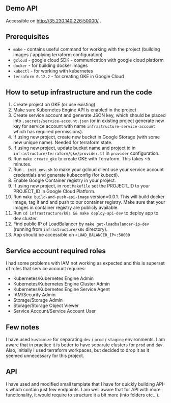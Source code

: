 
## Demo API
Accessible on http://35.230.140.226:50000/ .

## Prerequisites
- `make` - contains useful command for working with the project (building images / applying terraform configuration)
- `gcloud` - google cloud SDK - communication with google cloud platform
- `docker` - for building docker images
- `kubectl` - for working with kubernetes
- `terraform 0.12.2` - for creating GKE in Google Cloud

## How to setup infrastructure and run the code
1. Create project on GKE (or use existing)
2. Make sure Kubernetes Engine API is enabled in the project
3. Create service account and generate JSON key, which should be placed into `.secrets/service-account.json` (or in existing project generate new key for service account with name `infrastructure-service-account` which has required permissions).
4. If using new project, create new bucket in Google Storage (with some new unique name). Needed for terraform state.
5. If using new project, update bucket name and project id in `infrastructure/terraform/gke/provider.tf` in `provider` configuration.
6. Run `make create_gke` to create GKE with Terraform. This takes ~5 minutes.
7. Run `. init_env.sh` to make your gcloud client use your service account credentials and generate kubeconfig (for kubectl).
8. Enable Google Container registry in your project.
9. If using new project, in root `Makefile` set the PROJECT_ID to your PROJECT_ID in Google Cloud Platform.
10. Run `make build-and-push-api-image` version=0.0.1. This will build docker image, tag it and and push to our container registry. Make sure that your images in container registry are publicly available.
12. Run `cd infrastructure/k8s && make deploy-api-dev` to deploy app to dev cluster.
13. Find public IP of LoadBalancer by `make get-loadbalancer-ip-dev` (running from `infrastructure/k8s` directory).
14. App should  be accessible on `<LOAD_BALANCER_IP>:50000`


## Service account required roles
I had some problems with IAM not working as expected and this is superset of roles that service account requires:

- Kubernetes/Kubernetes Engine Admin
- Kubernetes/Kubernetes Engine Cluster Admin
- Kubernetes/Kubernetes Engine Service Agent
- IAM/Security Admin
- Storage/Storage Admin
- Storage/Storage Object Viewer
- Service Account/Service Account User

## Few notes
I have used `kustomize` for separating `dev` / `prod` / `staging` environments. I am aware that in practice it is better to have separate clusters for `prod` and `dev`.
Also, initially I used terraform workpaces, but decided  to drop it as it seemed unnecessary for this project.

## API
I have used and modified small template that I have for quickly building API-s which contain just few endpoints. I am well aware that for API with more functionality, it would require to structure it a bit more (into folders etc...).
